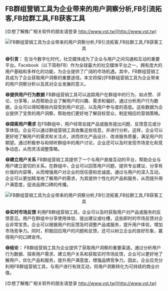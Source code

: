 ## **FB群组营销工具为企业带来的用户洞察分析,FB引流拓客,FB拉群工具,FB获客工具**

[😍想了解推广相关软件的朋友请登录 http://www.vst.tw](http://www.vst.tw)

 <center><img src="https://vst.tw/MP4/tuiguang/png/6.png" alt="FB群组营销工具为企业带来的用户洞察分析,FB引流拓客,FB拉群工具,FB获客工具"></center>

**😄引言：**
在当今数字化时代，社交媒体成为了企业与用户之间沟通和互动的重要平台。Facebook（以下简称FB）作为全球最大的社交媒体平台之一，拥有庞大的用户基础和多样化的功能，为企业提供了广阔的市场机遇。其中，FB群组营销工具成为了企业获取用户洞察的重要途径。本文将探讨FB群组营销工具为企业带来的用户洞察分析以及其对企业发展的意义。

**😄提供用户行为数据**
FB群组营销工具可以追踪用户在群组中的行为，如点赞、评论、分享等，从而帮助企业了解用户的兴趣、需求和偏好。通过分析用户行为数据，企业可以得知哪些内容受到用户欢迎，以及用户参与度的高低。这些数据为企业提供了宝贵的用户洞察，帮助他们更好地了解目标受众，制定相应的营销策略。

**😄探索用户需求**
在FB群组中，用户经常会就产品或服务提出问题、反馈意见或分享体验。企业可以通过群组营销工具收集这些信息，并进行分析。这样，企业可以更好地了解用户的需求和关注点，进而优化产品设计、改进服务质量，满足用户的期望。通过积极参与和倾听群组中的用户讨论，企业还可以及时发现市场变化和竞争动态，从而灵活调整策略。

**😄建立用户关系**
FB群组营销工具提供了一个与用户直接互动的平台，帮助企业与用户建立密切的关系。在群组中，企业可以回答用户问题、提供专业建议、分享有价值的内容等，从而增强用户对企业的信任感和忠诚度。通过与用户的深入互动，企业可以更加精准地了解用户的需求，为其提供个性化的产品和服务，从而提升用户满意度，促进品牌口碑的传播。

 <center><img src="https://vst.tw/MP4/tuiguang/png/5.png" alt="FB群组营销工具为企业带来的用户洞察分析,FB引流拓客,FB拉群工具,FB获客工具"></center>

**😄实时市场反馈**
利用FB群组营销工具，企业可以及时获取用户对产品或服务的反馈意见。用户在群组中分享使用体验、提出建议或吐槽，这些即时的市场反馈对企业非常宝贵。企业可以根据用户的反馈及时调整产品或服务，提升用户体验，增加市场竞争力。同时，积极回应用户的问题和反馈，还可以树立企业的良好形象，赢得用户的口碑宣传。

**😄结论：**
FB群组营销工具为企业提供了获取用户洞察的重要渠道。通过分析用户行为数据、探索用户需求、建立用户关系和获取实时市场反馈，企业可以更好地了解用户，优化产品和服务，提升用户满意度，增强品牌竞争力。因此，企业应充分利用FB群组营销工具，与用户进行有效互动，将用户洞察转化为可持续的商业价值。

[😍想了解推广相关软件的朋友请登录 http://www.vst.tw](http://www.vst.tw)



